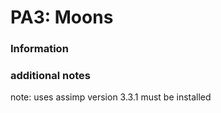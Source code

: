# PA3: Moons


### Information

### additional notes

note: uses assimp version 3.3.1
must be installed